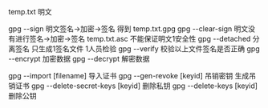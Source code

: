 temp.txt 明文

gpg --sign 明文签名->加密->签名 得到 temp.txt.gpg
gpg --clear-sign 明文没有进行签名->加密->签名 temp.txt.asc 不能保证明文1安全性
gpg --detached 分离签名 只生成1签名文件 1人员检验
gpg --verify 校验以上文件签名是否正确
gpg --encrypt 加密数据
gpg --decrypt 解密数据

gpg --import [filename] 导入证书
gpg --gen-revoke [keyid] 吊销密钥 生成吊销证书
gpg --delete-secret-keys [keyid] 删除私钥
gpg --delete-keys [keyid] 删除公钥
